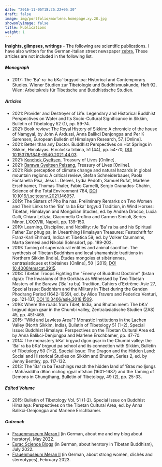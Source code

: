 ```yaml
---
date: "2016-11-05T18:25:22+05:30"
draft: false
image: img/portfolio/marlene.homepage.xy.20.jpg
showonlyimage: false
title: Publications
weight: 1
---
```



**Insights, glimpses, writings** - The following are scientific publications. I have also written for the German-Italian street newspaper [zebra.](https://oew.org/zebra/) These articles are not included in the following list.
<!--more-->


##### Monograph
- 2017: The ’Ba’-ra-ba bKa’-brgyud-pa: Historical and Contemporary Studies. Wiener Studien zur Tibetologie und Buddhismuskunde, Heft 92. Wien: Arbeitskreis für Tibetische und Buddhistische Studien.



##### Articles
- 2021: Provider and Destroyer of Life: Legendary and Historical Buddhist Perspectives on Water and Its Socio-Cultural Significance in Sikkim, Bulletin of Tibetology 52 (1), pp. 59-74.
- 2021: Book review: The Royal History of Sikkim: A chronicle of the house of Namgyal, by John A Ardussi, Anna Balikci Denjongpa and Per K Sørensen, European Bulletin of Himalayan Research, 57, [Online].
- 2021: Better than any Doctor. Buddhist Perspectives on Hot Springs in Sikkim, Himalayas. Etnološka tribina, 51 (44), pp. 54-70, [DOI 10.15378/1848-9540.2021.44.03](https://doi.org/10.15378/1848-9540.2021.44.03).
- 2021: [Konchok Gyeltsen](https://treasuryoflives.org/biographies/view/Konchok-Gyeltsen/9761), Treasury of Lives [Online].
- 2021: [Barawa Gyeltsen Pelzang](https://treasuryoflives.org/biographies/view/Gyeltsen-Pelzang/TBRC_P1932), Treasury of Lives [Online].
- 2021: Risk perception of climate change and natural hazards in global mountain regions: A critical review, Stefan Schneiderbauer, Paola Fontanella Pisa, Jess L. Delves, Lydia Pedoth, Samuel Rufat, Marlene Erschbamer, Thomas Thaler, Fabio Carnelli, Sergio Granados-Chahin, Science of the Total Environment 784, [DOI 10.1016/j.scitotenv.2021.146957](https://doi.org/10.1016/j.scitotenv.2021.146957).
- 2019: The Sisters of Pho lha nas. Preliminary Remarks on Two Women and Their Links to the 'Ba' ra ba Bka' brgyud Tradition, in Wind Horses: Tibetan, Himalayan and Mongolian Studies, ed. by Andrea Drocco, Lucia Galli, Chiara Letizia, Giacomella Orofino and Carmen Simioli, Series Minor, LXXXVIII, Napoli, pp. 139-150.
- 2019: Learning, Discipline, and Nobility: rJe ’Ba’ ra ba and his Spiritual Father Zur phug pa, in Unearthing Himalayan Treasures: Festschrift for Franz-Karl Ehrhard, Indica et Tibetica 59, ed. by Volker Caumanns, Marta Sernesi and Nikolai Solmsdorf, pp. 189-202.
- 2019: Taming of supernatural entities and animal sacrifice. The synthesis of Tibetan Buddhism and local shamanistic traditions in Northern Sikkim (India), Études mongoles et sibériennes, centrasiatiques et tibétaines [Online], 50 | 2019, [DOI 10.4000/emscat.3915](https://doi.org/10.4000/emscat.3915).
- 2018: Tibetan Troops Fighting the "Enemy of Buddhist Doctrine" (bstan dgra): The Invasions of the Gorkhas as Witnessed by Two Tibetan Masters of the Barawa ('Ba' ra ba) Tradition, Cahiers d'Extrême-Asie 27, Special Issue: Buddhism and the Military in Tibet during the Ganden Phodrang Period (1642-1959), ed. by Alice Travers and Federica Venturi, pp. 121-137, [DOI 10.3406/asie.2018.1509](https://doi.org/10.3406/asie.2018.1509).
- 2016: Where the roads from Tibet, India, and Bhutan meet: The bKa’ brgyud dgon gsar in the Chumbi valley, Zentralasiatische Studien (ZAS) 45, pp. 451-465.
- 2015: "Wild and Lawless Area"? Monastic Institutions in the Lachen Valley (North Sikkim, India), Bulletin of Tibetology 51 (1+2), Special Issue: Buddhist Himalaya: Perspectives on the Tibetan Cultural Area ed. by Anna Balikci-Denjongpa and Marlene Erschbamer, pp. 47-70.
- 2014: The monastery bKa’ brgyud dgon gsar in the Chumbi valley: the ’Ba’ ra ba bKa’ brgyud pa school and its connection with Sikkim, Bulletin of Tibetology 50 (1+2), Special Issue: The Dragon and the Hidden Land: Social and Historical Studies on Sikkim and Bhutan, Series 2, ed. by Jenny Bentley, pp. 117-132.
- 2013: The 'Ba' ra ba Teachings reach the hidden land of ’Bras mo ljongs : Mahāsiddha dKon mchog rgyal mtshan (1601-1687) and the Taming of Demons in Chungthang, Bulletin of Tibetology, 49 (2), pp. 25-33.


##### Edited Volume

- 2015: Bulletin of Tibetology Vol. 51 (1-2). Special Issue on Buddhist Himalaya: Perspectives on the Tibetan Cultural Area, ed. by Anna Balikci-Denjongpa and Marlene Erschbamer.

##### Outreach

- [Frauenmuseum Meran I](https://www.ichfrau.com/frau-gesellschaft/erinnermich-frauen-schreiben-geschichte/13827) (in German, about me and my blog about herstory), May 2022.
- [Eurac Science Blogs](https://doi.org/10.57708/B122550231) (in German, about herstory in Tibetan Buddhism), July 2022.
- [Frauenmuseum Meran II](https://www.ichfrau.com/herstory/lesben-maennermordende-weibsbilder-ungeheurliche-gestalten-nein-amazonen/14903) (in German, about strong women, clichés and stereotypes), February 2023.

